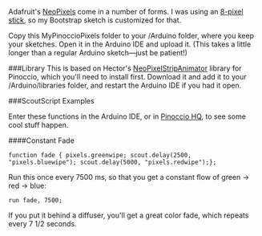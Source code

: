 Adafruit's [NeoPixels](http://www.adafruit.com/category/168) come in a number of forms. I was using an [8-pixel stick](http://www.adafruit.com/product/1426), so my Bootstrap sketch is customized for that.

Copy this MyPinoccioPixels folder to your /Arduino folder, where you keep your sketches. Open it in the Arduino IDE and upload it. (This takes a little longer than a regular Arduino sketch—just be patient!)

###Library
This is based on Hector's [NeoPixelStripAnimator](https://github.com/urtubia/NeoPixelStripAnimator) library for Pinoccio, which you'll need to install first. Download it and add it to your /Arduino/libraries folder, and restart the Arduino IDE if you had it open.

###ScoutScript Examples

Enter these functions in the Arduino IDE, or in [Pinoccio HQ](http://hq.pinocc.io), to see some cool stuff happen.

####Constant Fade

`function fade { pixels.greenwipe; scout.delay(2500, "pixels.bluewipe"); scout.delay(5000, "pixels.redwipe");};`

Run this once every 7500 ms, so that you get a constant flow of green -> red -> blue:

`run fade, 7500;`

If you put it behind a diffuser, you'll get a great color fade, which repeats every 7 1/2 seconds.